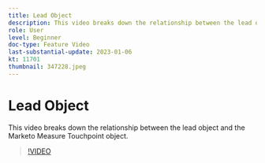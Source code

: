 ```yaml
---
title: Lead Object
description: This video breaks down the relationship between the lead object and the Marketo Measure Touchpoint object.
role: User
level: Beginner
doc-type: Feature Video
last-substantial-update: 2023-01-06
kt: 11701
thumbnail: 347228.jpeg
---
```


# Lead Object

This video breaks down the relationship between the lead object and the Marketo Measure Touchpoint object.

>[!VIDEO](https://video.tv.adobe.com/v/347228/?quality=12&learn=on)
